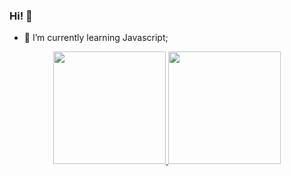 ### Hi! 👋


- 🌱 I’m currently learning Javascript;

<div align="center">
  <a href="https://github.com/RaissaBarata">
  <img height="180em" src="https://github-readme-stats.vercel.app/api?username=RaissaBarata&show_icons=true&theme=dracula&include_all_commits=true&count_private=true"/>
  <img height="180em" src="https://github-readme-stats.vercel.app/api/top-langs/?username=RaissaBarata&layout=compact&langs_count=7&theme=dracula"/>
</div>
